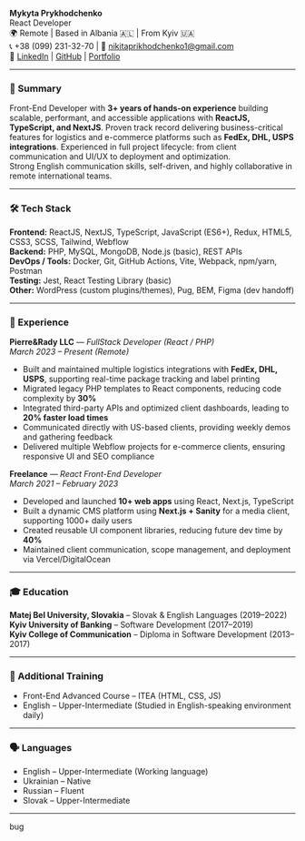**Mykyta Prykhodchenko**  
React Developer  
🌍 Remote | Based in Albania 🇦🇱 | From Kyiv 🇺🇦  
📞 +38 (099) 231-32-70 | 📧 nikitaprikhodchenko1@gmail.com  
🔗 [LinkedIn](https://linkedin.com/in/mykytaprykhodchenko) | [GitHub](https://github.com/prykhodchenkomykyta) | [Portfolio](https://prykhodchenkomykyta.github.io/portfolio)  

---

### 🚀 Summary

Front-End Developer with **3+ years of hands-on experience** building scalable, performant, and accessible applications with **ReactJS, TypeScript, and NextJS**. Proven track record delivering business-critical features for logistics and e-commerce platforms such as **FedEx, DHL, USPS integrations**. Experienced in full project lifecycle: from client communication and UI/UX to deployment and optimization.  
Strong English communication skills, self-driven, and highly collaborative in remote international teams.

---

### 🛠️ Tech Stack

**Frontend:** ReactJS, NextJS, TypeScript, JavaScript (ES6+), Redux, HTML5, CSS3, SCSS, Tailwind, Webflow  
**Backend:** PHP, MySQL, MongoDB, Node.js (basic), REST APIs  
**DevOps / Tools:** Docker, Git, GitHub Actions, Vite, Webpack, npm/yarn, Postman  
**Testing:** Jest, React Testing Library (basic)  
**Other:** WordPress (custom plugins/themes), Pug, BEM, Figma (dev handoff)

---

### 💼 Experience

**Pierre&Rady LLC** — *FullStack Developer (React / PHP)*  
_March 2023 – Present (Remote)_  
- Built and maintained multiple logistics integrations with **FedEx, DHL, USPS**, supporting real-time package tracking and label printing  
- Migrated legacy PHP templates to React components, reducing code complexity by **30%**  
- Integrated third-party APIs and optimized client dashboards, leading to **20% faster load times**  
- Communicated directly with US-based clients, providing weekly demos and gathering feedback  
- Delivered multiple Webflow projects for e-commerce clients, ensuring responsive UI and SEO compliance

**Freelance** — *React Front-End Developer*  
_March 2021 – February 2023_  
- Developed and launched **10+ web apps** using React, Next.js, TypeScript  
- Built a dynamic CMS platform using **Next.js + Sanity** for a media client, supporting 1000+ daily users  
- Created reusable UI component libraries, reducing future dev time by **40%**  
- Maintained client communication, scope management, and deployment via Vercel/DigitalOcean

---

### 🎓 Education

**Matej Bel University, Slovakia** – Slovak & English Languages (2019–2022)  
**Kyiv University of Banking** – Software Development (2017–2019)  
**Kyiv College of Communication** – Diploma in Software Development (2013–2017)  

---

### 🧠 Additional Training

- Front-End Advanced Course – ITEA (HTML, CSS, JS)  
- English – Upper-Intermediate (Studied in English-speaking environment daily)

---

### 🗣️ Languages

- English – Upper-Intermediate (Working language)  
- Ukrainian – Native  
- Russian – Fluent  
- Slovak – Upper-Intermediate  

---
bug
